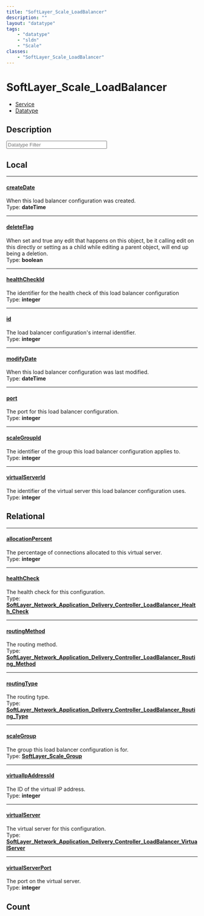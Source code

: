 ```yaml
---
title: "SoftLayer_Scale_LoadBalancer"
description: ""
layout: "datatype"
tags:
    - "datatype"
    - "sldn"
    - "Scale"
classes:
    - "SoftLayer_Scale_LoadBalancer"
---
```


# SoftLayer_Scale_LoadBalancer
<div id='service-datatype'>
    <ul id='sldn-reference-tabs'>
    <li id='service'> <a href='/reference/services/SoftLayer_Scale_LoadBalancer' >Service</a></li>    <li id='datatype'> <a href='/reference/datatypes/SoftLayer_Scale_LoadBalancer' >Datatype</a></li>
    </ul>
</div>

## Description 








<!-- Filer BEGIN -->
<div class="view-filters">
        <div class="clearfix">
            <div class="search-input-box">
                <input placeholder="Datatype Filter" onkeyup="titleSearch(inputId='prop-input', divId='properties', elementClass='prop-row')" 
                    type="text" id="prop-input" value="" size="30" maxlength="128" class="form-text">
            </div>
        </div>
</div>
<!-- Filer END -->

<div id="properties" class="content">
<div id="localProperties" class="prop-content" >

## Local
<div class="prop-row">

-----
[createDate]: #createdate
#### [createDate]
When this load balancer configuration was created.  
<span class="type-label">Type: </span>**dateTime**  



</div>
<div class="prop-row">

-----
[deleteFlag]: #deleteflag
#### [deleteFlag]
When set and true any edit that happens on this object, be it calling edit on this directly or setting as a child while editing a parent object, will end up being a deletion.   
<span class="type-label">Type: </span>**boolean**  



</div>
<div class="prop-row">

-----
[healthCheckId]: #healthcheckid
#### [healthCheckId]
The identifier for the health check of this load balancer configuration  
<span class="type-label">Type: </span>**integer**  



</div>
<div class="prop-row">

-----
[id]: #id
#### [id]
The load balancer configuration's internal identifier.  
<span class="type-label">Type: </span>**integer**  



</div>
<div class="prop-row">

-----
[modifyDate]: #modifydate
#### [modifyDate]
When this load balancer configuration was last modified.  
<span class="type-label">Type: </span>**dateTime**  



</div>
<div class="prop-row">

-----
[port]: #port
#### [port]
The port for this load balancer configuration.  
<span class="type-label">Type: </span>**integer**  



</div>
<div class="prop-row">

-----
[scaleGroupId]: #scalegroupid
#### [scaleGroupId]
The identifier of the group this load balancer configuration applies to.  
<span class="type-label">Type: </span>**integer**  



</div>
<div class="prop-row">

-----
[virtualServerId]: #virtualserverid
#### [virtualServerId]
The identifier of the virtual server this load balancer configuration uses.  
<span class="type-label">Type: </span>**integer**  



</div>
</div>
<!-- LOCAL PROPERTY END -->

<div id="relationalProperties"  class="prop-content" >

## Relational
<div class="prop-row">

-----
[allocationPercent]: #allocationpercent
#### [allocationPercent]
The percentage of connections allocated to this virtual server.  
<span class="type-label">Type: </span>**integer**  



</div>
<div class="prop-row">

-----
[healthCheck]: #healthcheck
#### [healthCheck]
The health check for this configuration.  
<span class="type-label">Type: </span>**<a href='/reference/datatypes/SoftLayer_Network_Application_Delivery_Controller_LoadBalancer_Health_Check'>SoftLayer_Network_Application_Delivery_Controller_LoadBalancer_Health_Check </a>**  



</div>
<div class="prop-row">

-----
[routingMethod]: #routingmethod
#### [routingMethod]
The routing method.  
<span class="type-label">Type: </span>**<a href='/reference/datatypes/SoftLayer_Network_Application_Delivery_Controller_LoadBalancer_Routing_Method'>SoftLayer_Network_Application_Delivery_Controller_LoadBalancer_Routing_Method </a>**  



</div>
<div class="prop-row">

-----
[routingType]: #routingtype
#### [routingType]
The routing type.  
<span class="type-label">Type: </span>**<a href='/reference/datatypes/SoftLayer_Network_Application_Delivery_Controller_LoadBalancer_Routing_Type'>SoftLayer_Network_Application_Delivery_Controller_LoadBalancer_Routing_Type </a>**  



</div>
<div class="prop-row">

-----
[scaleGroup]: #scalegroup
#### [scaleGroup]
The group this load balancer configuration is for.  
<span class="type-label">Type: </span>**<a href='/reference/datatypes/SoftLayer_Scale_Group'>SoftLayer_Scale_Group </a>**  



</div>
<div class="prop-row">

-----
[virtualIpAddressId]: #virtualipaddressid
#### [virtualIpAddressId]
The ID of the virtual IP address.  
<span class="type-label">Type: </span>**integer**  



</div>
<div class="prop-row">

-----
[virtualServer]: #virtualserver
#### [virtualServer]
The virtual server for this configuration.  
<span class="type-label">Type: </span>**<a href='/reference/datatypes/SoftLayer_Network_Application_Delivery_Controller_LoadBalancer_VirtualServer'>SoftLayer_Network_Application_Delivery_Controller_LoadBalancer_VirtualServer </a>**  



</div>
<div class="prop-row">

-----
[virtualServerPort]: #virtualserverport
#### [virtualServerPort]
The port on the virtual server.  
<span class="type-label">Type: </span>**integer**  



</div>

## Count
</div>


